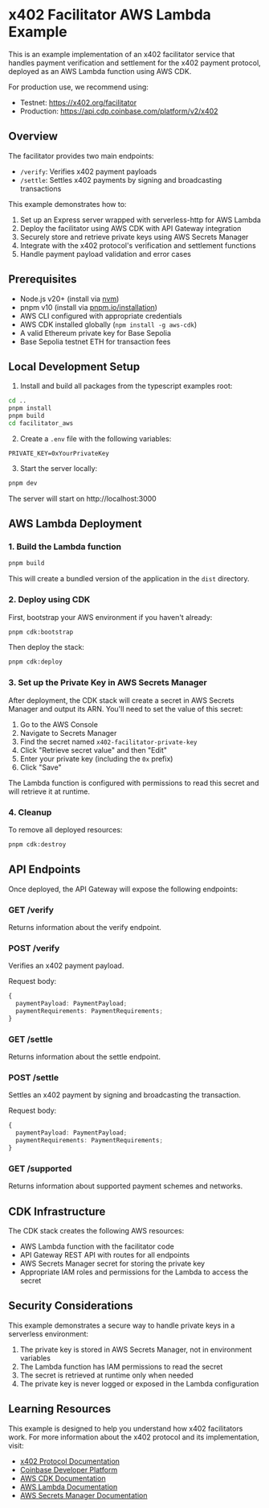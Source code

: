 # x402 Facilitator AWS Lambda Example

This is an example implementation of an x402 facilitator service that handles payment verification and settlement for the x402 payment protocol, deployed as an AWS Lambda function using AWS CDK.

For production use, we recommend using:
- Testnet: https://x402.org/facilitator
- Production: https://api.cdp.coinbase.com/platform/v2/x402

## Overview

The facilitator provides two main endpoints:
- `/verify`: Verifies x402 payment payloads
- `/settle`: Settles x402 payments by signing and broadcasting transactions

This example demonstrates how to:
1. Set up an Express server wrapped with serverless-http for AWS Lambda
2. Deploy the facilitator using AWS CDK with API Gateway integration
3. Securely store and retrieve private keys using AWS Secrets Manager
4. Integrate with the x402 protocol's verification and settlement functions
5. Handle payment payload validation and error cases

## Prerequisites

- Node.js v20+ (install via [nvm](https://github.com/nvm-sh/nvm))
- pnpm v10 (install via [pnpm.io/installation](https://pnpm.io/installation))
- AWS CLI configured with appropriate credentials
- AWS CDK installed globally (`npm install -g aws-cdk`)
- A valid Ethereum private key for Base Sepolia
- Base Sepolia testnet ETH for transaction fees

## Local Development Setup

1. Install and build all packages from the typescript examples root:
```bash
cd ..
pnpm install
pnpm build
cd facilitator_aws
```

2. Create a `.env` file with the following variables:
```env
PRIVATE_KEY=0xYourPrivateKey
```

3. Start the server locally:
```bash
pnpm dev
```

The server will start on http://localhost:3000

## AWS Lambda Deployment

### 1. Build the Lambda function

```bash
pnpm build
```

This will create a bundled version of the application in the `dist` directory.

### 2. Deploy using CDK

First, bootstrap your AWS environment if you haven't already:

```bash
pnpm cdk:bootstrap
```

Then deploy the stack:

```bash
pnpm cdk:deploy
```

### 3. Set up the Private Key in AWS Secrets Manager

After deployment, the CDK stack will create a secret in AWS Secrets Manager and output its ARN. You'll need to set the value of this secret:

1. Go to the AWS Console
2. Navigate to Secrets Manager
3. Find the secret named `x402-facilitator-private-key`
4. Click "Retrieve secret value" and then "Edit"
5. Enter your private key (including the `0x` prefix)
6. Click "Save"

The Lambda function is configured with permissions to read this secret and will retrieve it at runtime.

### 4. Cleanup

To remove all deployed resources:

```bash
pnpm cdk:destroy
```

## API Endpoints

Once deployed, the API Gateway will expose the following endpoints:

### GET /verify
Returns information about the verify endpoint.

### POST /verify
Verifies an x402 payment payload.

Request body:
```typescript
{
  paymentPayload: PaymentPayload;
  paymentRequirements: PaymentRequirements;
}
```

### GET /settle
Returns information about the settle endpoint.

### POST /settle
Settles an x402 payment by signing and broadcasting the transaction.

Request body:
```typescript
{
  paymentPayload: PaymentPayload;
  paymentRequirements: PaymentRequirements;
}
```

### GET /supported
Returns information about supported payment schemes and networks.

## CDK Infrastructure

The CDK stack creates the following AWS resources:

- AWS Lambda function with the facilitator code
- API Gateway REST API with routes for all endpoints
- AWS Secrets Manager secret for storing the private key
- Appropriate IAM roles and permissions for the Lambda to access the secret

## Security Considerations

This example demonstrates a secure way to handle private keys in a serverless environment:

1. The private key is stored in AWS Secrets Manager, not in environment variables
2. The Lambda function has IAM permissions to read the secret
3. The secret is retrieved at runtime only when needed
4. The private key is never logged or exposed in the Lambda configuration

## Learning Resources

This example is designed to help you understand how x402 facilitators work. For more information about the x402 protocol and its implementation, visit:
- [x402 Protocol Documentation](https://x402.org)
- [Coinbase Developer Platform](https://www.coinbase.com/developer-platform)
- [AWS CDK Documentation](https://docs.aws.amazon.com/cdk/latest/guide/home.html)
- [AWS Lambda Documentation](https://docs.aws.amazon.com/lambda/latest/dg/welcome.html)
- [AWS Secrets Manager Documentation](https://docs.aws.amazon.com/secretsmanager/latest/userguide/intro.html)
